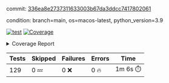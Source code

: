 commit: [336ea8e2737311633003b67da3ddcc7417802061](https://github.com/rharley99/homebrew-file/tree/336ea8e2737311633003b67da3ddcc7417802061)

condition: branch=main, os=macos-latest, python_version=3.9

[![test](https://github.com/rharley99/homebrew-file/actions/workflows/test.yml/badge.svg)](https://github.com/rharley99/homebrew-file/actions/runs/16566732083)
<a href="https://github.com/rharley99/homebrew-file/blob/336ea8e2737311633003b67da3ddcc7417802061/README.md"><img alt="Coverage" src="https://img.shields.io/badge/Coverage-57%25-orange.svg" /></a><details><summary>Coverage Report </summary><table><tr><th>File</th><th>Stmts</th><th>Miss</th><th>Cover</th><th>Missing</th></tr><tbody><tr><td colspan="5"><b>bin</b></td></tr><tr><td>&nbsp; &nbsp;<a href="https://github.com/rharley99/homebrew-file/blob/336ea8e2737311633003b67da3ddcc7417802061/bin/brew-file">brew-file</a></td><td>2162</td><td>940</td><td>57%</td><td><a href="https://github.com/rharley99/homebrew-file/blob/336ea8e2737311633003b67da3ddcc7417802061/bin/brew-file#L56-L62">56&ndash;62</a>, <a href="https://github.com/rharley99/homebrew-file/blob/336ea8e2737311633003b67da3ddcc7417802061/bin/brew-file#L149">149</a>, <a href="https://github.com/rharley99/homebrew-file/blob/336ea8e2737311633003b67da3ddcc7417802061/bin/brew-file#L161">161</a>, <a href="https://github.com/rharley99/homebrew-file/blob/336ea8e2737311633003b67da3ddcc7417802061/bin/brew-file#L164">164</a>, <a href="https://github.com/rharley99/homebrew-file/blob/336ea8e2737311633003b67da3ddcc7417802061/bin/brew-file#L213">213</a>, <a href="https://github.com/rharley99/homebrew-file/blob/336ea8e2737311633003b67da3ddcc7417802061/bin/brew-file#L307">307</a>, <a href="https://github.com/rharley99/homebrew-file/blob/336ea8e2737311633003b67da3ddcc7417802061/bin/brew-file#L310">310</a>, <a href="https://github.com/rharley99/homebrew-file/blob/336ea8e2737311633003b67da3ddcc7417802061/bin/brew-file#L378-L380">378&ndash;380</a>, <a href="https://github.com/rharley99/homebrew-file/blob/336ea8e2737311633003b67da3ddcc7417802061/bin/brew-file#L389-L390">389&ndash;390</a>, <a href="https://github.com/rharley99/homebrew-file/blob/336ea8e2737311633003b67da3ddcc7417802061/bin/brew-file#L484">484</a>, <a href="https://github.com/rharley99/homebrew-file/blob/336ea8e2737311633003b67da3ddcc7417802061/bin/brew-file#L490-L493">490&ndash;493</a>, <a href="https://github.com/rharley99/homebrew-file/blob/336ea8e2737311633003b67da3ddcc7417802061/bin/brew-file#L531-L555">531&ndash;555</a>, <a href="https://github.com/rharley99/homebrew-file/blob/336ea8e2737311633003b67da3ddcc7417802061/bin/brew-file#L559-L567">559&ndash;567</a>, <a href="https://github.com/rharley99/homebrew-file/blob/336ea8e2737311633003b67da3ddcc7417802061/bin/brew-file#L693">693</a>, <a href="https://github.com/rharley99/homebrew-file/blob/336ea8e2737311633003b67da3ddcc7417802061/bin/brew-file#L813-L817">813&ndash;817</a>, <a href="https://github.com/rharley99/homebrew-file/blob/336ea8e2737311633003b67da3ddcc7417802061/bin/brew-file#L830-L835">830&ndash;835</a>, <a href="https://github.com/rharley99/homebrew-file/blob/336ea8e2737311633003b67da3ddcc7417802061/bin/brew-file#L846">846</a>, <a href="https://github.com/rharley99/homebrew-file/blob/336ea8e2737311633003b67da3ddcc7417802061/bin/brew-file#L863">863</a>, <a href="https://github.com/rharley99/homebrew-file/blob/336ea8e2737311633003b67da3ddcc7417802061/bin/brew-file#L867-L875">867&ndash;875</a>, <a href="https://github.com/rharley99/homebrew-file/blob/336ea8e2737311633003b67da3ddcc7417802061/bin/brew-file#L884-L887">884&ndash;887</a>, <a href="https://github.com/rharley99/homebrew-file/blob/336ea8e2737311633003b67da3ddcc7417802061/bin/brew-file#L889-L892">889&ndash;892</a>, <a href="https://github.com/rharley99/homebrew-file/blob/336ea8e2737311633003b67da3ddcc7417802061/bin/brew-file#L894-L897">894&ndash;897</a>, <a href="https://github.com/rharley99/homebrew-file/blob/336ea8e2737311633003b67da3ddcc7417802061/bin/brew-file#L908-L926">908&ndash;926</a>, <a href="https://github.com/rharley99/homebrew-file/blob/336ea8e2737311633003b67da3ddcc7417802061/bin/brew-file#L977-L987">977&ndash;987</a>, <a href="https://github.com/rharley99/homebrew-file/blob/336ea8e2737311633003b67da3ddcc7417802061/bin/brew-file#L990-L1017">990&ndash;1017</a>, <a href="https://github.com/rharley99/homebrew-file/blob/336ea8e2737311633003b67da3ddcc7417802061/bin/brew-file#L1033-L1048">1033&ndash;1048</a>, <a href="https://github.com/rharley99/homebrew-file/blob/336ea8e2737311633003b67da3ddcc7417802061/bin/brew-file#L1090">1090</a>, <a href="https://github.com/rharley99/homebrew-file/blob/336ea8e2737311633003b67da3ddcc7417802061/bin/brew-file#L1106-L1111">1106&ndash;1111</a>, <a href="https://github.com/rharley99/homebrew-file/blob/336ea8e2737311633003b67da3ddcc7417802061/bin/brew-file#L1115-L1117">1115&ndash;1117</a>, <a href="https://github.com/rharley99/homebrew-file/blob/336ea8e2737311633003b67da3ddcc7417802061/bin/brew-file#L1121-L1124">1121&ndash;1124</a>, <a href="https://github.com/rharley99/homebrew-file/blob/336ea8e2737311633003b67da3ddcc7417802061/bin/brew-file#L1128-L1130">1128&ndash;1130</a>, <a href="https://github.com/rharley99/homebrew-file/blob/336ea8e2737311633003b67da3ddcc7417802061/bin/brew-file#L1134-L1136">1134&ndash;1136</a>, <a href="https://github.com/rharley99/homebrew-file/blob/336ea8e2737311633003b67da3ddcc7417802061/bin/brew-file#L1140-L1142">1140&ndash;1142</a>, <a href="https://github.com/rharley99/homebrew-file/blob/336ea8e2737311633003b67da3ddcc7417802061/bin/brew-file#L1146-L1148">1146&ndash;1148</a>, <a href="https://github.com/rharley99/homebrew-file/blob/336ea8e2737311633003b67da3ddcc7417802061/bin/brew-file#L1152-L1154">1152&ndash;1154</a>, <a href="https://github.com/rharley99/homebrew-file/blob/336ea8e2737311633003b67da3ddcc7417802061/bin/brew-file#L1158-L1161">1158&ndash;1161</a>, <a href="https://github.com/rharley99/homebrew-file/blob/336ea8e2737311633003b67da3ddcc7417802061/bin/brew-file#L1165-L1167">1165&ndash;1167</a>, <a href="https://github.com/rharley99/homebrew-file/blob/336ea8e2737311633003b67da3ddcc7417802061/bin/brew-file#L1185">1185</a>, <a href="https://github.com/rharley99/homebrew-file/blob/336ea8e2737311633003b67da3ddcc7417802061/bin/brew-file#L1235-L1237">1235&ndash;1237</a>, <a href="https://github.com/rharley99/homebrew-file/blob/336ea8e2737311633003b67da3ddcc7417802061/bin/brew-file#L1240">1240</a>, <a href="https://github.com/rharley99/homebrew-file/blob/336ea8e2737311633003b67da3ddcc7417802061/bin/brew-file#L1246">1246</a>, <a href="https://github.com/rharley99/homebrew-file/blob/336ea8e2737311633003b67da3ddcc7417802061/bin/brew-file#L1268-L1271">1268&ndash;1271</a>, <a href="https://github.com/rharley99/homebrew-file/blob/336ea8e2737311633003b67da3ddcc7417802061/bin/brew-file#L1349">1349</a>, <a href="https://github.com/rharley99/homebrew-file/blob/336ea8e2737311633003b67da3ddcc7417802061/bin/brew-file#L1386">1386</a>, <a href="https://github.com/rharley99/homebrew-file/blob/336ea8e2737311633003b67da3ddcc7417802061/bin/brew-file#L1423">1423</a>, <a href="https://github.com/rharley99/homebrew-file/blob/336ea8e2737311633003b67da3ddcc7417802061/bin/brew-file#L1426">1426</a>, <a href="https://github.com/rharley99/homebrew-file/blob/336ea8e2737311633003b67da3ddcc7417802061/bin/brew-file#L1438">1438</a>, <a href="https://github.com/rharley99/homebrew-file/blob/336ea8e2737311633003b67da3ddcc7417802061/bin/brew-file#L1440">1440</a>, <a href="https://github.com/rharley99/homebrew-file/blob/336ea8e2737311633003b67da3ddcc7417802061/bin/brew-file#L1475-L1476">1475&ndash;1476</a>, <a href="https://github.com/rharley99/homebrew-file/blob/336ea8e2737311633003b67da3ddcc7417802061/bin/brew-file#L1481-L1484">1481&ndash;1484</a>, <a href="https://github.com/rharley99/homebrew-file/blob/336ea8e2737311633003b67da3ddcc7417802061/bin/brew-file#L1514-L1541">1514&ndash;1541</a>, <a href="https://github.com/rharley99/homebrew-file/blob/336ea8e2737311633003b67da3ddcc7417802061/bin/brew-file#L1548">1548</a>, <a href="https://github.com/rharley99/homebrew-file/blob/336ea8e2737311633003b67da3ddcc7417802061/bin/brew-file#L1550">1550</a>, <a href="https://github.com/rharley99/homebrew-file/blob/336ea8e2737311633003b67da3ddcc7417802061/bin/brew-file#L1559-L1560">1559&ndash;1560</a>, <a href="https://github.com/rharley99/homebrew-file/blob/336ea8e2737311633003b67da3ddcc7417802061/bin/brew-file#L1565">1565</a>, <a href="https://github.com/rharley99/homebrew-file/blob/336ea8e2737311633003b67da3ddcc7417802061/bin/brew-file#L1571">1571</a>, <a href="https://github.com/rharley99/homebrew-file/blob/336ea8e2737311633003b67da3ddcc7417802061/bin/brew-file#L1575-L1586">1575&ndash;1586</a>, <a href="https://github.com/rharley99/homebrew-file/blob/336ea8e2737311633003b67da3ddcc7417802061/bin/brew-file#L1589-L1594">1589&ndash;1594</a>, <a href="https://github.com/rharley99/homebrew-file/blob/336ea8e2737311633003b67da3ddcc7417802061/bin/brew-file#L1605-L1625">1605&ndash;1625</a>, <a href="https://github.com/rharley99/homebrew-file/blob/336ea8e2737311633003b67da3ddcc7417802061/bin/brew-file#L1653">1653</a>, <a href="https://github.com/rharley99/homebrew-file/blob/336ea8e2737311633003b67da3ddcc7417802061/bin/brew-file#L1692-L1699">1692&ndash;1699</a>, <a href="https://github.com/rharley99/homebrew-file/blob/336ea8e2737311633003b67da3ddcc7417802061/bin/brew-file#L1706-L1714">1706&ndash;1714</a>, <a href="https://github.com/rharley99/homebrew-file/blob/336ea8e2737311633003b67da3ddcc7417802061/bin/brew-file#L1730">1730</a>, <a href="https://github.com/rharley99/homebrew-file/blob/336ea8e2737311633003b67da3ddcc7417802061/bin/brew-file#L1740">1740</a>, <a href="https://github.com/rharley99/homebrew-file/blob/336ea8e2737311633003b67da3ddcc7417802061/bin/brew-file#L1746">1746</a>, <a href="https://github.com/rharley99/homebrew-file/blob/336ea8e2737311633003b67da3ddcc7417802061/bin/brew-file#L1756">1756</a>, <a href="https://github.com/rharley99/homebrew-file/blob/336ea8e2737311633003b67da3ddcc7417802061/bin/brew-file#L1765-L1766">1765&ndash;1766</a>, <a href="https://github.com/rharley99/homebrew-file/blob/336ea8e2737311633003b67da3ddcc7417802061/bin/brew-file#L1770">1770</a>, <a href="https://github.com/rharley99/homebrew-file/blob/336ea8e2737311633003b67da3ddcc7417802061/bin/brew-file#L1776">1776</a>, <a href="https://github.com/rharley99/homebrew-file/blob/336ea8e2737311633003b67da3ddcc7417802061/bin/brew-file#L1782-L1786">1782&ndash;1786</a>, <a href="https://github.com/rharley99/homebrew-file/blob/336ea8e2737311633003b67da3ddcc7417802061/bin/brew-file#L1802-L1809">1802&ndash;1809</a>, <a href="https://github.com/rharley99/homebrew-file/blob/336ea8e2737311633003b67da3ddcc7417802061/bin/brew-file#L1816-L1820">1816&ndash;1820</a>, <a href="https://github.com/rharley99/homebrew-file/blob/336ea8e2737311633003b67da3ddcc7417802061/bin/brew-file#L1824">1824</a>, <a href="https://github.com/rharley99/homebrew-file/blob/336ea8e2737311633003b67da3ddcc7417802061/bin/brew-file#L1837-L1838">1837&ndash;1838</a>, <a href="https://github.com/rharley99/homebrew-file/blob/336ea8e2737311633003b67da3ddcc7417802061/bin/brew-file#L1859-L1967">1859&ndash;1967</a>, <a href="https://github.com/rharley99/homebrew-file/blob/336ea8e2737311633003b67da3ddcc7417802061/bin/brew-file#L1970-L1979">1970&ndash;1979</a>, <a href="https://github.com/rharley99/homebrew-file/blob/336ea8e2737311633003b67da3ddcc7417802061/bin/brew-file#L1992">1992</a>, <a href="https://github.com/rharley99/homebrew-file/blob/336ea8e2737311633003b67da3ddcc7417802061/bin/brew-file#L1997">1997</a>, <a href="https://github.com/rharley99/homebrew-file/blob/336ea8e2737311633003b67da3ddcc7417802061/bin/brew-file#L2002-L2041">2002&ndash;2041</a>, <a href="https://github.com/rharley99/homebrew-file/blob/336ea8e2737311633003b67da3ddcc7417802061/bin/brew-file#L2051-L2078">2051&ndash;2078</a>, <a href="https://github.com/rharley99/homebrew-file/blob/336ea8e2737311633003b67da3ddcc7417802061/bin/brew-file#L2082-L2148">2082&ndash;2148</a>, <a href="https://github.com/rharley99/homebrew-file/blob/336ea8e2737311633003b67da3ddcc7417802061/bin/brew-file#L2155-L2158">2155&ndash;2158</a>, <a href="https://github.com/rharley99/homebrew-file/blob/336ea8e2737311633003b67da3ddcc7417802061/bin/brew-file#L2167-L2170">2167&ndash;2170</a>, <a href="https://github.com/rharley99/homebrew-file/blob/336ea8e2737311633003b67da3ddcc7417802061/bin/brew-file#L2179-L2182">2179&ndash;2182</a>, <a href="https://github.com/rharley99/homebrew-file/blob/336ea8e2737311633003b67da3ddcc7417802061/bin/brew-file#L2191-L2212">2191&ndash;2212</a>, <a href="https://github.com/rharley99/homebrew-file/blob/336ea8e2737311633003b67da3ddcc7417802061/bin/brew-file#L2222-L2240">2222&ndash;2240</a>, <a href="https://github.com/rharley99/homebrew-file/blob/336ea8e2737311633003b67da3ddcc7417802061/bin/brew-file#L2249-L2259">2249&ndash;2259</a>, <a href="https://github.com/rharley99/homebrew-file/blob/336ea8e2737311633003b67da3ddcc7417802061/bin/brew-file#L2262-L2277">2262&ndash;2277</a>, <a href="https://github.com/rharley99/homebrew-file/blob/336ea8e2737311633003b67da3ddcc7417802061/bin/brew-file#L2280-L2292">2280&ndash;2292</a>, <a href="https://github.com/rharley99/homebrew-file/blob/336ea8e2737311633003b67da3ddcc7417802061/bin/brew-file#L2299">2299</a>, <a href="https://github.com/rharley99/homebrew-file/blob/336ea8e2737311633003b67da3ddcc7417802061/bin/brew-file#L2303-L2310">2303&ndash;2310</a>, <a href="https://github.com/rharley99/homebrew-file/blob/336ea8e2737311633003b67da3ddcc7417802061/bin/brew-file#L2317-L2318">2317&ndash;2318</a>, <a href="https://github.com/rharley99/homebrew-file/blob/336ea8e2737311633003b67da3ddcc7417802061/bin/brew-file#L2347">2347</a>, <a href="https://github.com/rharley99/homebrew-file/blob/336ea8e2737311633003b67da3ddcc7417802061/bin/brew-file#L2353">2353</a>, <a href="https://github.com/rharley99/homebrew-file/blob/336ea8e2737311633003b67da3ddcc7417802061/bin/brew-file#L2361-L2365">2361&ndash;2365</a>, <a href="https://github.com/rharley99/homebrew-file/blob/336ea8e2737311633003b67da3ddcc7417802061/bin/brew-file#L2376-L2379">2376&ndash;2379</a>, <a href="https://github.com/rharley99/homebrew-file/blob/336ea8e2737311633003b67da3ddcc7417802061/bin/brew-file#L2386">2386</a>, <a href="https://github.com/rharley99/homebrew-file/blob/336ea8e2737311633003b67da3ddcc7417802061/bin/brew-file#L2393">2393</a>, <a href="https://github.com/rharley99/homebrew-file/blob/336ea8e2737311633003b67da3ddcc7417802061/bin/brew-file#L2397">2397</a>, <a href="https://github.com/rharley99/homebrew-file/blob/336ea8e2737311633003b67da3ddcc7417802061/bin/brew-file#L2418-L2451">2418&ndash;2451</a>, <a href="https://github.com/rharley99/homebrew-file/blob/336ea8e2737311633003b67da3ddcc7417802061/bin/brew-file#L2471">2471</a>, <a href="https://github.com/rharley99/homebrew-file/blob/336ea8e2737311633003b67da3ddcc7417802061/bin/brew-file#L2488-L2489">2488&ndash;2489</a>, <a href="https://github.com/rharley99/homebrew-file/blob/336ea8e2737311633003b67da3ddcc7417802061/bin/brew-file#L2493">2493</a>, <a href="https://github.com/rharley99/homebrew-file/blob/336ea8e2737311633003b67da3ddcc7417802061/bin/brew-file#L2498-L2499">2498&ndash;2499</a>, <a href="https://github.com/rharley99/homebrew-file/blob/336ea8e2737311633003b67da3ddcc7417802061/bin/brew-file#L2505-L2525">2505&ndash;2525</a>, <a href="https://github.com/rharley99/homebrew-file/blob/336ea8e2737311633003b67da3ddcc7417802061/bin/brew-file#L2529-L2539">2529&ndash;2539</a>, <a href="https://github.com/rharley99/homebrew-file/blob/336ea8e2737311633003b67da3ddcc7417802061/bin/brew-file#L2542">2542</a>, <a href="https://github.com/rharley99/homebrew-file/blob/336ea8e2737311633003b67da3ddcc7417802061/bin/brew-file#L2558">2558</a>, <a href="https://github.com/rharley99/homebrew-file/blob/336ea8e2737311633003b67da3ddcc7417802061/bin/brew-file#L2562-L2568">2562&ndash;2568</a>, <a href="https://github.com/rharley99/homebrew-file/blob/336ea8e2737311633003b67da3ddcc7417802061/bin/brew-file#L2570">2570</a>, <a href="https://github.com/rharley99/homebrew-file/blob/336ea8e2737311633003b67da3ddcc7417802061/bin/brew-file#L2576">2576</a>, <a href="https://github.com/rharley99/homebrew-file/blob/336ea8e2737311633003b67da3ddcc7417802061/bin/brew-file#L2605-L2617">2605&ndash;2617</a>, <a href="https://github.com/rharley99/homebrew-file/blob/336ea8e2737311633003b67da3ddcc7417802061/bin/brew-file#L2633-L2634">2633&ndash;2634</a>, <a href="https://github.com/rharley99/homebrew-file/blob/336ea8e2737311633003b67da3ddcc7417802061/bin/brew-file#L2636">2636</a>, <a href="https://github.com/rharley99/homebrew-file/blob/336ea8e2737311633003b67da3ddcc7417802061/bin/brew-file#L2646">2646</a>, <a href="https://github.com/rharley99/homebrew-file/blob/336ea8e2737311633003b67da3ddcc7417802061/bin/brew-file#L2661-L2908">2661&ndash;2908</a>, <a href="https://github.com/rharley99/homebrew-file/blob/336ea8e2737311633003b67da3ddcc7417802061/bin/brew-file#L2928-L2930">2928&ndash;2930</a>, <a href="https://github.com/rharley99/homebrew-file/blob/336ea8e2737311633003b67da3ddcc7417802061/bin/brew-file#L2939-L2949">2939&ndash;2949</a>, <a href="https://github.com/rharley99/homebrew-file/blob/336ea8e2737311633003b67da3ddcc7417802061/bin/brew-file#L2961-L2967">2961&ndash;2967</a>, <a href="https://github.com/rharley99/homebrew-file/blob/336ea8e2737311633003b67da3ddcc7417802061/bin/brew-file#L2979-L2993">2979&ndash;2993</a>, <a href="https://github.com/rharley99/homebrew-file/blob/336ea8e2737311633003b67da3ddcc7417802061/bin/brew-file#L2999-L3036">2999&ndash;3036</a>, <a href="https://github.com/rharley99/homebrew-file/blob/336ea8e2737311633003b67da3ddcc7417802061/bin/brew-file#L3044-L3068">3044&ndash;3068</a>, <a href="https://github.com/rharley99/homebrew-file/blob/336ea8e2737311633003b67da3ddcc7417802061/bin/brew-file#L3072-L3085">3072&ndash;3085</a>, <a href="https://github.com/rharley99/homebrew-file/blob/336ea8e2737311633003b67da3ddcc7417802061/bin/brew-file#L3089-L3102">3089&ndash;3102</a>, <a href="https://github.com/rharley99/homebrew-file/blob/336ea8e2737311633003b67da3ddcc7417802061/bin/brew-file#L3106">3106</a>, <a href="https://github.com/rharley99/homebrew-file/blob/336ea8e2737311633003b67da3ddcc7417802061/bin/brew-file#L3136-L3137">3136&ndash;3137</a>, <a href="https://github.com/rharley99/homebrew-file/blob/336ea8e2737311633003b67da3ddcc7417802061/bin/brew-file#L3228">3228</a>, <a href="https://github.com/rharley99/homebrew-file/blob/336ea8e2737311633003b67da3ddcc7417802061/bin/brew-file#L3230">3230</a>, <a href="https://github.com/rharley99/homebrew-file/blob/336ea8e2737311633003b67da3ddcc7417802061/bin/brew-file#L3235-L3246">3235&ndash;3246</a>, <a href="https://github.com/rharley99/homebrew-file/blob/336ea8e2737311633003b67da3ddcc7417802061/bin/brew-file#L3262">3262</a>, <a href="https://github.com/rharley99/homebrew-file/blob/336ea8e2737311633003b67da3ddcc7417802061/bin/brew-file#L3280-L3297">3280&ndash;3297</a>, <a href="https://github.com/rharley99/homebrew-file/blob/336ea8e2737311633003b67da3ddcc7417802061/bin/brew-file#L3320">3320</a>, <a href="https://github.com/rharley99/homebrew-file/blob/336ea8e2737311633003b67da3ddcc7417802061/bin/brew-file#L3326">3326</a>, <a href="https://github.com/rharley99/homebrew-file/blob/336ea8e2737311633003b67da3ddcc7417802061/bin/brew-file#L3330-L3341">3330&ndash;3341</a>, <a href="https://github.com/rharley99/homebrew-file/blob/336ea8e2737311633003b67da3ddcc7417802061/bin/brew-file#L3350">3350</a>, <a href="https://github.com/rharley99/homebrew-file/blob/336ea8e2737311633003b67da3ddcc7417802061/bin/brew-file#L3362">3362</a>, <a href="https://github.com/rharley99/homebrew-file/blob/336ea8e2737311633003b67da3ddcc7417802061/bin/brew-file#L3364-L3368">3364&ndash;3368</a>, <a href="https://github.com/rharley99/homebrew-file/blob/336ea8e2737311633003b67da3ddcc7417802061/bin/brew-file#L3372-L3375">3372&ndash;3375</a>, <a href="https://github.com/rharley99/homebrew-file/blob/336ea8e2737311633003b67da3ddcc7417802061/bin/brew-file#L3378-L3381">3378&ndash;3381</a>, <a href="https://github.com/rharley99/homebrew-file/blob/336ea8e2737311633003b67da3ddcc7417802061/bin/brew-file#L3384-L3392">3384&ndash;3392</a>, <a href="https://github.com/rharley99/homebrew-file/blob/336ea8e2737311633003b67da3ddcc7417802061/bin/brew-file#L3421-L3428">3421&ndash;3428</a>, <a href="https://github.com/rharley99/homebrew-file/blob/336ea8e2737311633003b67da3ddcc7417802061/bin/brew-file#L3439-L3446">3439&ndash;3446</a>, <a href="https://github.com/rharley99/homebrew-file/blob/336ea8e2737311633003b67da3ddcc7417802061/bin/brew-file#L3527-L3529">3527&ndash;3529</a>, <a href="https://github.com/rharley99/homebrew-file/blob/336ea8e2737311633003b67da3ddcc7417802061/bin/brew-file#L3552">3552</a>, <a href="https://github.com/rharley99/homebrew-file/blob/336ea8e2737311633003b67da3ddcc7417802061/bin/brew-file#L3558">3558</a>, <a href="https://github.com/rharley99/homebrew-file/blob/336ea8e2737311633003b67da3ddcc7417802061/bin/brew-file#L3570-L4253">3570&ndash;4253</a>, <a href="https://github.com/rharley99/homebrew-file/blob/336ea8e2737311633003b67da3ddcc7417802061/bin/brew-file#L4257">4257</a></td></tr><tr><td><b>TOTAL</b></td><td><b>2162</b></td><td><b>940</b></td><td><b>57%</b></td><td>&nbsp;</td></tr></tbody></table></details>

| Tests | Skipped | Failures | Errors | Time |
| ----- | ------- | -------- | -------- | ------------------ |
| 129 | 0 :zzz: | 0 :x: | 0 :fire: | 1m 6s :stopwatch: |

